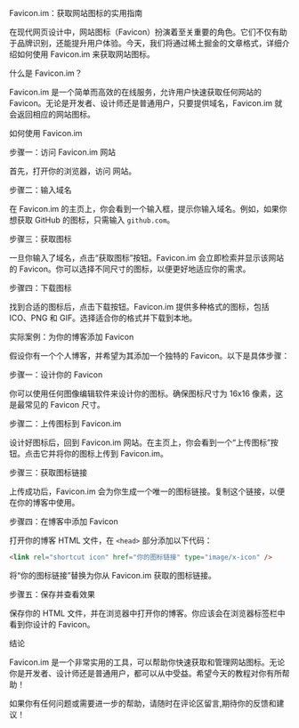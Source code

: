 <!--
 * @Author: long
 * @Date: 2024-11-15 17:28:25
 * @LastEditors: long
 * @LastEditTime: 2024-11-15 17:29:27
 * @Description: 
-->
Favicon.im：获取网站图标的实用指南

在现代网页设计中，网站图标（Favicon）扮演着至关重要的角色。它们不仅有助于品牌识别，还能提升用户体验。今天，我们将通过稀土掘金的文章格式，详细介绍如何使用 Favicon.im 来获取网站图标。

什么是 Favicon.im？

Favicon.im 是一个简单而高效的在线服务，允许用户快速获取任何网站的 Favicon。无论是开发者、设计师还是普通用户，只要提供域名，Favicon.im 就会返回相应的网站图标。

如何使用 Favicon.im

步骤一：访问 Favicon.im 网站

首先，打开你的浏览器，访问 网站。

步骤二：输入域名

在 Favicon.im 的主页上，你会看到一个输入框，提示你输入域名。例如，如果你想获取 GitHub 的图标，只需输入 `github.com`。

步骤三：获取图标

一旦你输入了域名，点击“获取图标”按钮。Favicon.im 会立即检索并显示该网站的 Favicon。你可以选择不同尺寸的图标，以便更好地适应你的需求。

步骤四：下载图标

找到合适的图标后，点击下载按钮。Favicon.im 提供多种格式的图标，包括 ICO、PNG 和 GIF。选择适合你的格式并下载到本地。

实际案例：为你的博客添加 Favicon

假设你有一个个人博客，并希望为其添加一个独特的 Favicon。以下是具体步骤：

步骤一：设计你的 Favicon

你可以使用任何图像编辑软件来设计你的图标。确保图标尺寸为 16x16 像素，这是最常见的 Favicon 尺寸。

步骤二：上传图标到 Favicon.im

设计好图标后，回到 Favicon.im 网站。在主页上，你会看到一个“上传图标”按钮。点击它并将你的图标上传到 Favicon.im。

步骤三：获取图标链接

上传成功后，Favicon.im 会为你生成一个唯一的图标链接。复制这个链接，以便在你的博客中使用。

步骤四：在博客中添加 Favicon

打开你的博客 HTML 文件，在 `<head>` 部分添加以下代码：

```html
<link rel="shortcut icon" href="你的图标链接" type="image/x-icon" />
```

将“你的图标链接”替换为你从 Favicon.im 获取的图标链接。

步骤五：保存并查看效果

保存你的 HTML 文件，并在浏览器中打开你的博客。你应该会在浏览器标签栏中看到你设计的 Favicon。

结论

Favicon.im 是一个非常实用的工具，可以帮助你快速获取和管理网站图标。无论你是开发者、设计师还是普通用户，都可以从中受益。希望今天的教程对你有所帮助！

如果你有任何问题或需要进一步的帮助，请随时在评论区留言,期待你的反馈和建议！
